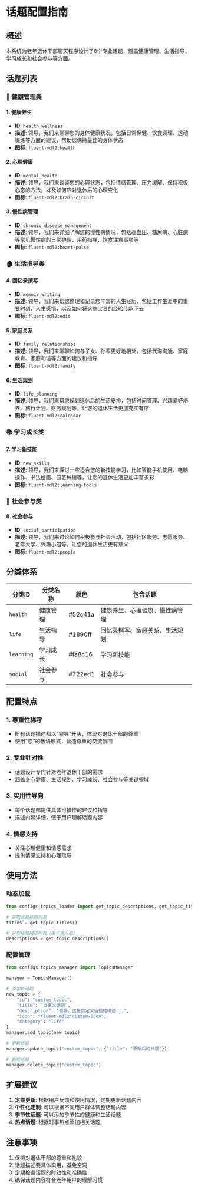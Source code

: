 # 话题配置指南

## 概述

本系统为老年退休干部聊天程序设计了8个专业话题，涵盖健康管理、生活指导、学习成长和社会参与等方面。

## 话题列表

### 🏥 健康管理类

#### 1. 健康养生
- **ID**: `health_wellness`
- **描述**: 领导，我们来聊聊您的身体健康状况，包括日常保健、饮食调理、运动锻炼等方面的建议，帮助您保持最佳的身体状态
- **图标**: `fluent-mdl2:health`

#### 2. 心理健康
- **ID**: `mental_health`
- **描述**: 领导，我们来谈谈您的心理状态，包括情绪管理、压力缓解、保持积极心态的方法，以及如何应对退休后的心理变化
- **图标**: `fluent-mdl2:brain-circuit`

#### 3. 慢性病管理
- **ID**: `chronic_disease_management`
- **描述**: 领导，我们来详细了解您的慢性病情况，包括高血压、糖尿病、心脏病等常见慢性病的日常护理、用药指导、饮食注意事项等
- **图标**: `fluent-mdl2:heart-pulse`

### 🏠 生活指导类

#### 4. 回忆录撰写
- **ID**: `memoir_writing`
- **描述**: 领导，我们来帮您整理和记录您丰富的人生经历，包括工作生涯中的重要时刻、人生感悟，以及如何将这些宝贵的经验传承下去
- **图标**: `fluent-mdl2:edit`

#### 5. 家庭关系
- **ID**: `family_relationships`
- **描述**: 领导，我们来聊聊如何与子女、孙辈更好地相处，包括代沟沟通、家庭教育、家庭和谐等方面的建议和指导
- **图标**: `fluent-mdl2:family`

#### 6. 生活规划
- **ID**: `life_planning`
- **描述**: 领导，我们来帮您规划退休后的生活安排，包括时间管理、兴趣爱好培养、旅行计划、财务规划等，让您的退休生活更加充实有序
- **图标**: `fluent-mdl2:calendar`

### 📚 学习成长类

#### 7. 学习新技能
- **ID**: `new_skills`
- **描述**: 领导，我们来探讨一些适合您的新技能学习，比如智能手机使用、电脑操作、书法绘画、园艺种植等，让您的退休生活更加丰富多彩
- **图标**: `fluent-mdl2:learning-tools`

### 👥 社会参与类

#### 8. 社会参与
- **ID**: `social_participation`
- **描述**: 领导，我们来讨论如何积极参与社会活动，包括社区服务、志愿服务、老年大学、兴趣小组等，让您的退休生活更有意义
- **图标**: `fluent-mdl2:people`

## 分类体系

| 分类ID | 分类名称 | 颜色 | 包含话题 |
|--------|----------|------|----------|
| `health` | 健康管理 | #52c41a | 健康养生、心理健康、慢性病管理 |
| `life` | 生活指导 | #1890ff | 回忆录撰写、家庭关系、生活规划 |
| `learning` | 学习成长 | #fa8c16 | 学习新技能 |
| `social` | 社会参与 | #722ed1 | 社会参与 |

## 配置特点

### 1. 尊重性称呼
- 所有话题描述都以"领导"开头，体现对退休干部的尊重
- 使用"您"的敬语形式，营造尊重的交流氛围

### 2. 专业针对性
- 话题设计专门针对老年退休干部的需求
- 涵盖身心健康、生活规划、学习成长、社会参与等关键领域

### 3. 实用性导向
- 每个话题都提供具体可操作的建议和指导
- 描述内容详细，便于用户理解话题内容

### 4. 情感支持
- 关注心理健康和情感需求
- 提供情感支持和心理疏导

## 使用方法

### 动态加载
```python
from configs.topics_loader import get_topic_descriptions, get_topic_titles

# 获取话题标题列表
titles = get_topic_titles()

# 获取话题描述列表（用于输入框）
descriptions = get_topic_descriptions()
```

### 配置管理
```python
from configs.topics_manager import TopicsManager

manager = TopicsManager()

# 添加新话题
new_topic = {
    "id": "custom_topic",
    "title": "自定义话题",
    "description": "领导，这是自定义话题的描述...",
    "icon": "fluent-mdl2:custom-icon",
    "category": "life"
}
manager.add_topic(new_topic)

# 更新话题
manager.update_topic("custom_topic", {"title": "更新后的标题"})

# 删除话题
manager.delete_topic("custom_topic")
```

## 扩展建议

1. **定期更新**: 根据用户反馈和使用情况，定期更新话题内容
2. **个性化定制**: 可以根据不同用户群体调整话题内容
3. **季节性话题**: 可以添加季节性的健康和生活话题
4. **热点话题**: 根据时事热点添加相关话题

## 注意事项

1. 保持对退休干部的尊重和礼貌
2. 话题描述要具体实用，避免空洞
3. 定期检查话题的时效性和准确性
4. 确保话题内容符合老年用户的理解习惯
